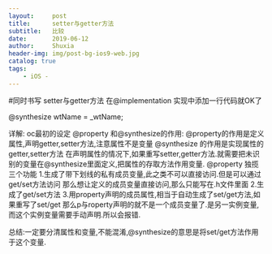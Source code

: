 ```yaml
---
layout:     post
title:      setter与getter方法
subtitle:   比较
date:       2019-06-12
author:     Shuxia
header-img: img/post-bg-ios9-web.jpg
catalog: true
tags:
    - iOS -
---
```

#同时书写 setter与getter方法
在@implementation 实现中添加一行代码就OK了

@synthesize wtName = _wtName;

详解:
oc最初的设定 @property 和@synthesize的作用:
@property的作用是定义属性,声明getter,setter方法,注意属性不是变量
@synthesize 的作用是实现属性的getter,setter方法
在声明属性的情况下,如果重写setter,getter方法.就需要把未识别的变量在@synthesize里面定义,把属性的存取方法作用变量.
@property 独揽三个功能 
1.生成了带下划线的私有成员变量,此之类不可以直接访问.但是可以通过get/set方法访问 那么想让定义的成员变量直接访问,那么只能写在.h文件里面
2.生成了get/set方法
3.用property声明的成员属性,相当于自动生成了set/get方法,如果重写了set/get 那么p与roperty声明的就不是一个成员变量了.是另一实例变量,而这个实例变量需要手动声明.所以会报错.

 总结:一定要分清属性和变量,不能混淆,@synthesize的意思是将set/get方法作用于这个变量.